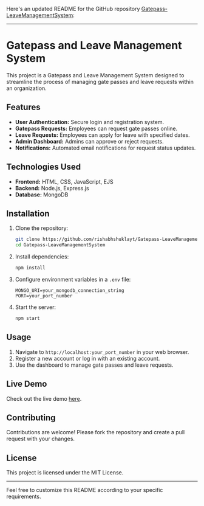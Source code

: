 Here's an updated README for the GitHub repository [Gatepass-LeaveManagementSystem](https://github.com/rishabhshuklayt/Gatepass-LeaveManagementSystem):

---

# Gatepass and Leave Management System

This project is a Gatepass and Leave Management System designed to streamline the process of managing gate passes and leave requests within an organization.

## Features

- **User Authentication:** Secure login and registration system.
- **Gatepass Requests:** Employees can request gate passes online.
- **Leave Requests:** Employees can apply for leave with specified dates.
- **Admin Dashboard:** Admins can approve or reject requests.
- **Notifications:** Automated email notifications for request status updates.

## Technologies Used

- **Frontend:** HTML, CSS, JavaScript, EJS
- **Backend:** Node.js, Express.js
- **Database:** MongoDB

## Installation

1. Clone the repository:
   ```bash
   git clone https://github.com/rishabhshuklayt/Gatepass-LeaveManagementSystem.git
   cd Gatepass-LeaveManagementSystem
   ```
2. Install dependencies:
   ```bash
   npm install
   ```
3. Configure environment variables in a `.env` file:
   ```env
   MONGO_URI=your_mongodb_connection_string
   PORT=your_port_number
   ```
4. Start the server:
   ```bash
   npm start
   ```

## Usage

1. Navigate to `http://localhost:your_port_number` in your web browser.
2. Register a new account or log in with an existing account.
3. Use the dashboard to manage gate passes and leave requests.

## Live Demo

Check out the live demo [here](https://gatepass-leavemanagementsystem.onrender.com/).

## Contributing

Contributions are welcome! Please fork the repository and create a pull request with your changes.

## License

This project is licensed under the MIT License.

---

Feel free to customize this README according to your specific requirements.
